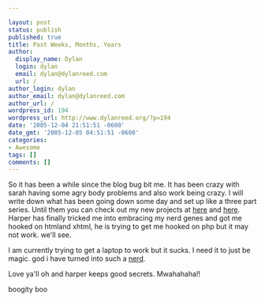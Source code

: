 ```yaml
---

layout: post
status: publish
published: true
title: Past Weeks, Months, Years
author:
  display_name: Dylan
  login: dylan
  email: dylan@dylanreed.com
  url: /
author_login: dylan
author_email: dylan@dylanreed.com
author_url: /
wordpress_id: 194
wordpress_url: http://www.dylanreed.org/?p=194
date: '2005-12-04 21:51:51 -0600'
date_gmt: '2005-12-05 04:51:51 -0600'
categories:
- Awesome
tags: []
comments: []
---
```


So it has been a while since the blog bug bit me. It has been crazy with sarah having some agry body problems and also work being crazy. I will write down what has been going down some day and set up like a three part series. Until them you can check out my new projects at [here][1] and [here][2]. Harper has finally tricked me into embracing my nerd genes and got me hooked on htmland xhtml, he is trying to get me hooked on php but it may not work. we'll see.

   [1]: http://www.northernauto.net
   [2]: http://www.clownsareawesome.com

I am currently trying to get a laptop to work but it sucks. I need it to just be magic. god i have turned into such a [nerd][3].

   [3]: http://www.clownsareawesome.com/street1.html

Love ya'll oh and harper keeps good secrets. Mwahahaha!!

boogity boo
